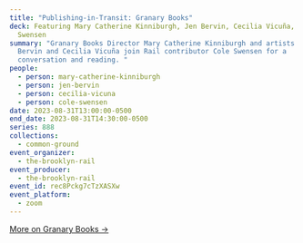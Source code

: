```yaml
---
title: "Publishing-in-Transit: Granary Books"
deck: Featuring Mary Catherine Kinniburgh, Jen Bervin, Cecilia Vicuña, and Cole
  Swensen
summary: "Granary Books Director Mary Catherine Kinniburgh and artists Jen
  Bervin and Cecilia Vicuña join Rail contributor Cole Swensen for a
  conversation and reading. "
people:
  - person: mary-catherine-kinniburgh
  - person: jen-bervin
  - person: cecilia-vicuna
  - person: cole-swensen
date: 2023-08-31T13:00:00-0500
end_date: 2023-08-31T14:30:00-0500
series: 888
collections:
  - common-ground
event_organizer:
  - the-brooklyn-rail
event_producer:
  - the-brooklyn-rail
event_id: rec8Pckg7cTzXASXw
event_platform:
  - zoom
---
```

[More on Granary Books →](https://www.granarybooks.com/)